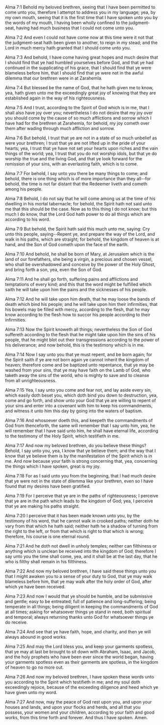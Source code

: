 Alma 7:1 Behold my beloved brethren, seeing that I have been permitted
to come unto you, therefore I attempt to address you in my language;
yea, by my own mouth, seeing that it is the first time that I have
spoken unto you by the words of my mouth, I having been wholly confined
to the judgment-seat, having had much business that I could not come
unto you.

Alma 7:2 And even I could not have come now at this time were it not
that the judgment-seat hath been given to another, to reign in my stead;
and the Lord in much mercy hath granted that I should come unto you.

Alma 7:3 And behold, I have come having great hopes and much desire that
I should find that ye had humbled yourselves before God, and that ye had
continued in the supplicating of his grace, that I should find that ye
were blameless before him, that I should find that ye were not in the
awful dilemma that our brethren were in at Zarahemla.

Alma 7:4 But blessed be the name of God, that he hath given me to know,
yea, hath given unto me the exceedingly great joy of knowing that they
are established again in the way of his righteousness.

Alma 7:5 And I trust, according to the Spirit of God which is in me,
that I shall also have joy over you; nevertheless I do not desire that
my joy over you should come by the cause of so much afflictions and
sorrow which I have had for the brethren at Zarahemla, for behold, my
joy cometh over them after wading through much affliction and sorrow.

Alma 7:6 But behold, I trust that ye are not in a state of so much
unbelief as were your brethren; I trust that ye are not lifted up in the
pride of your hearts; yea, I trust that ye have not set your hearts upon
riches and the vain things of the world; yea, I trust that you do not
worship idols, but that ye do worship the true and the living God, and
that ye look forward for the remission of your sins, with an everlasting
faith, which is to come.

Alma 7:7 For behold, I say unto you there be many things to come; and
behold, there is one thing which is of more importance than they
all--for behold, the time is not far distant that the Redeemer liveth
and cometh among his people.

Alma 7:8 Behold, I do not say that he will come among us at the time of
his dwelling in his mortal tabernacle; for behold, the Spirit hath not
said unto me that this should be the case. Now as to this thing I do not
know; but this much I do know, that the Lord God hath power to do all
things which are according to his word.

Alma 7:9 But behold, the Spirit hath said this much unto me, saying: Cry
unto this people, saying--Repent ye, and prepare the way of the Lord,
and walk in his paths, which are straight; for behold, the kingdom of
heaven is at hand, and the Son of God cometh upon the face of the earth.

Alma 7:10 And behold, he shall be born of Mary, at Jerusalem which is
the land of our forefathers, she being a virgin, a precious and chosen
vessel, who shall be overshadowed and conceive by the power of the Holy
Ghost, and bring forth a son, yea, even the Son of God.

Alma 7:11 And he shall go forth, suffering pains and afflictions and
temptations of every kind; and this that the word might be fulfilled
which saith he will take upon him the pains and the sicknesses of his
people.

Alma 7:12 And he will take upon him death, that he may loose the bands
of death which bind his people; and he will take upon him their
infirmities, that his bowels may be filled with mercy, according to the
flesh, that he may know according to the flesh how to succor his people
according to their infirmities.

Alma 7:13 Now the Spirit knoweth all things; nevertheless the Son of God
suffereth according to the flesh that he might take upon him the sins of
his people, that he might blot out their transgressions according to the
power of his deliverance; and now behold, this is the testimony which is
in me.

Alma 7:14 Now I say unto you that ye must repent, and be born again; for
the Spirit saith if ye are not born again ye cannot inherit the kingdom
of heaven; therefore come and be baptized unto repentance, that ye may
be washed from your sins, that ye may have faith on the Lamb of God, who
taketh away the sins of the world, who is mighty to save and to cleanse
from all unrighteousness.

Alma 7:15 Yea, I say unto you come and fear not, and lay aside every
sin, which easily doth beset you, which doth bind you down to
destruction, yea, come and go forth, and show unto your God that ye are
willing to repent of your sins and enter into a covenant with him to
keep his commandments, and witness it unto him this day by going into
the waters of baptism.

Alma 7:16 And whosoever doeth this, and keepeth the commandments of God
from thenceforth, the same will remember that I say unto him, yea, he
will remember that I have said unto him, he shall have eternal life,
according to the testimony of the Holy Spirit, which testifieth in me.

Alma 7:17 And now my beloved brethren, do you believe these things?
Behold, I say unto you, yea, I know that ye believe them; and the way
that I know that ye believe them is by the manifestation of the Spirit
which is in me. And now because your faith is strong concerning that,
yea, concerning the things which I have spoken, great is my joy.

Alma 7:18 For as I said unto you from the beginning, that I had much
desire that ye were not in the state of dilemma like your brethren, even
so I have found that my desires have been gratified.

Alma 7:19 For I perceive that ye are in the paths of righteousness; I
perceive that ye are in the path which leads to the kingdom of God; yea,
I perceive that ye are making his paths straight.

Alma 7:20 I perceive that it has been made known unto you, by the
testimony of his word, that he cannot walk in crooked paths; neither
doth he vary from that which he hath said; neither hath he a shadow of
turning from the right to the left, or from that which is right to that
which is wrong; therefore, his course is one eternal round.

Alma 7:21 And he doth not dwell in unholy temples; neither can
filthiness or anything which is unclean be received into the kingdom of
God; therefore I say unto you the time shall come, yea, and it shall be
at the last day, that he who is filthy shall remain in his filthiness.

Alma 7:22 And now my beloved brethren, I have said these things unto you
that I might awaken you to a sense of your duty to God, that ye may walk
blameless before him, that ye may walk after the holy order of God,
after which ye have been received.

Alma 7:23 And now I would that ye should be humble, and be submissive
and gentle; easy to be entreated; full of patience and long-suffering;
being temperate in all things; being diligent in keeping the
commandments of God at all times; asking for whatsoever things ye stand
in need, both spiritual and temporal; always returning thanks unto God
for whatsoever things ye do receive.

Alma 7:24 And see that ye have faith, hope, and charity, and then ye
will always abound in good works.

Alma 7:25 And may the Lord bless you, and keep your garments spotless,
that ye may at last be brought to sit down with Abraham, Isaac, and
Jacob, and the holy prophets who have been ever since the world began,
having your garments spotless even as their garments are spotless, in
the kingdom of heaven to go no more out.

Alma 7:26 And now my beloved brethren, I have spoken these words unto
you according to the Spirit which testifieth in me; and my soul doth
exceedingly rejoice, because of the exceeding diligence and heed which
ye have given unto my word.

Alma 7:27 And now, may the peace of God rest upon you, and upon your
houses and lands, and upon your flocks and herds, and all that you
possess, your women and your children, according to your faith and good
works, from this time forth and forever. And thus I have spoken. Amen.
